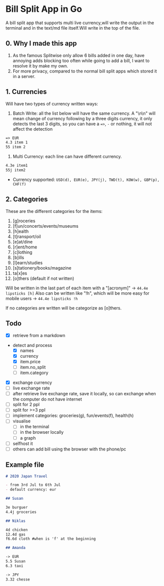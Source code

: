 # Bill Split App in Go

A bill split app that supports multi live currency,will write
the output in the terminal and in the text/md file itself.Will
write in the top of the file.

## 0. Why I made this app

1. As the famous Splitwise only allow 6 bills added in one day,
have annoying adds blocking too often while going to add a bill,
I want to resolve it by make my own.
1. For more privacy, compared to the normal bill split apps
which stored it in a server.

## 1. Currencies

Will have two types of currency written ways:

1. Batch Write: all the list below will have the same currency.
A "\n\n" will mean change of currency following by a three digits
currency, it only detects the last 3 digits, so you can have a `=>`,
`-` or nothing, it will not affect the detection

  ```md
  => EUR
  4.3 item 1 
  55 item 2
  ```

1. Multi Currency: each line can have different currency.

  ```md
  4.3e item1
  55j item2
  ```

- Currency supported: `USD(d), EUR(e), JPY(j), TWD(t), KOW(w), GBP(p), CHF(f)`

## 2. Categories

These are the different categories for the items:

1. [g]roceries
1. [f]un/concerts/events/museums
1. [h]ealth
1. [t]ransport/oil
1. [e]at/dine
1. [r]ent/home
1. [c]lothing
1. [b]ills
1. [l]earn/studies
1. [s]tationery/books/magazine
1. ta[x]es
1. [o]thers (default if not written)

Will be written in the last part of each item with a "[acronym]"
-> `44.4e lipsticks [h]`
Also can be written like "!h", which will be more easy for mobile users
-> `44.4e lipsticks !h`

If no categories are written will be categorize as [o]thers.

## Todo

- [x] retrieve from a markdown
- detect and process
  - [x] names
  - [x] currency
  - [x] item.price
  - [ ] item.no_split
  - [ ] item.category  
- [x] exchange currency
- [ ] live exchange rate
- [ ] after retrieve live exchange rate, save it locally,
so can exchange when the computer do not have internet
- [ ] split for 2 ppl
- [ ] split for >=3 ppl
- [ ] implement categories: groceries(g), fun/events(f), health(h)
- [ ] visualise
  - [ ] in the terminal
  - [ ] in the browser locally
  - [ ] a graph
- [ ] selfhost it
- [ ] others can add bill using the browser with the phone/pc

## Example file

```markdown
# 2020 Japan Travel

- from 3rd Jul to 6th Jul
- default currency: eur

## Susan

3e burguer
4.4j groceries

## Niklas

4d chicken
12.4d gas
f6.6d cloth #when is 'f' at the beginning

## Amanda

-> EUR
5.5 Susan
6.3 taxi

-> JPY
3.32 chesse
```
